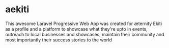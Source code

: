 # aekiti
This awesome Laravel Progressive Web App was created for æternity Ekiti as a profile and a platform to showcase what they're upto in events, outreach to local businesses and showcases, maintain their community and most importantly their success stories to the world
